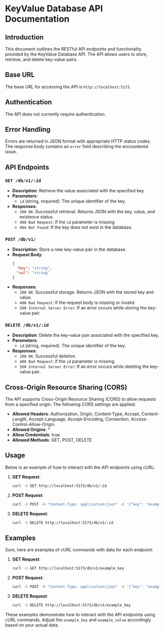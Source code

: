 # KeyValue Database API Documentation

## Introduction
This document outlines the RESTful API endpoints and functionality provided by the KeyValue Database API. The API allows users to store, retrieve, and delete key-value pairs.

## Base URL
The base URL for accessing the API is `http://localhost:5173`.

## Authentication
The API does not currently require authentication.

## Error Handling
Errors are returned in JSON format with appropriate HTTP status codes. The response body contains an `error` field describing the encountered issue.

## API Endpoints

### `GET /db/v1/:id`
- **Description**: Retrieve the value associated with the specified key.
- **Parameters**:
  - `id` (string, required): The unique identifier of the key.
- **Responses**:
  - `200 OK`: Successful retrieval. Returns JSON with the key, value, and existence status.
  - `400 Bad Request`: If the `id` parameter is missing.
  - `404 Not Found`: If the key does not exist in the database.

### `POST /db/v1/`
- **Description**: Store a new key-value pair in the database.
- **Request Body**:
  ```json
  {
    "key": "string",
    "val": "string"
  }
  ```
- **Responses**:
  - `200 OK`: Successful storage. Returns JSON with the stored key and value.
  - `400 Bad Request`: If the request body is missing or invalid.
  - `500 Internal Server Error`: If an error occurs while storing the key-value pair.

### `DELETE /db/v1/:id`
- **Description**: Delete the key-value pair associated with the specified key.
- **Parameters**:
  - `id` (string, required): The unique identifier of the key.
- **Responses**:
  - `200 OK`: Successful deletion.
  - `400 Bad Request`: If the `id` parameter is missing.
  - `500 Internal Server Error`: If an error occurs while deleting the key-value pair.

## Cross-Origin Resource Sharing (CORS)
The API supports Cross-Origin Resource Sharing (CORS) to allow requests from a specified origin. The following CORS settings are applied:
- **Allowed Headers**: Authorization, Origin, Content-Type, Accept, Content-Length, Accept-Language, Accept-Encoding, Connection, Access-Control-Allow-Origin.
- **Allowed Origins**: *
- **Allow Credentials**: true
- **Allowed Methods**: GET, POST, DELETE

## Usage
Below is an example of how to interact with the API endpoints using cURL:

1. **GET Request**:
   ```bash
   curl -X GET http://localhost:5173/db/v1/:id
   ```

2. **POST Request**:
   ```bash
   curl -X POST -H "Content-Type: application/json" -d '{"key": "example_key", "val": "example_value"}' http://localhost:5173/db/v1/
   ```

3. **DELETE Request**:
   ```bash
   curl -X DELETE http://localhost:5173/db/v1/:id
   ```

## Examples

Sure, here are examples of cURL commands with data for each endpoint:

1. **GET Request**:
   ```bash
   curl -X GET http://localhost:5173/db/v1/example_key
   ```

2. **POST Request**:
   ```bash
   curl -X POST -H "Content-Type: application/json" -d '{"key": "example_key", "val": "example_value"}' http://localhost:5173/db/v1/
   ```

3. **DELETE Request**:
   ```bash
   curl -X DELETE http://localhost:5173/db/v1/example_key
   ```

These examples demonstrate how to interact with the API endpoints using cURL commands. Adjust the `example_key` and `example_value` accordingly based on your actual data.